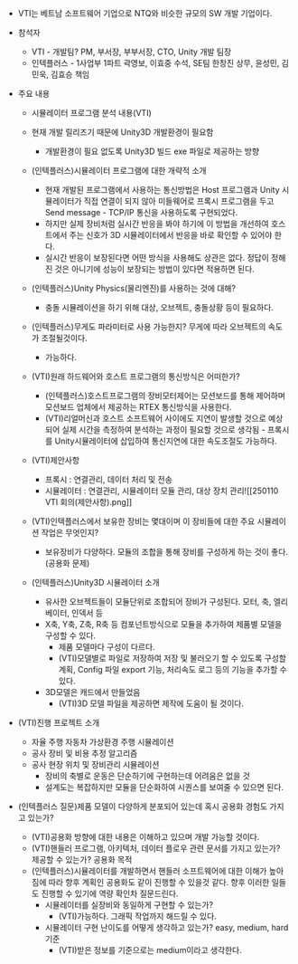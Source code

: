 
- VTI는 베트남 소프트웨어 기업으로 NTQ와 비슷한 규모의 SW 개발 기업이다.

- 참석자
	- VTI - 개발팀? PM, 부서장, 부부서장, CTO, Unity 개발 팀장
	- 인텍플러스 - 1사업부 1파트 곽영보, 이효중 수석, SE팀 한창진 상무, 윤성민, 김민욱, 김효승 책임

- 주요 내용
	- 시뮬레이터 프로그램 분석 내용(VTI)
	- 현재 개발 릴리즈기 때문에 Unity3D 개발환경이 필요함
		- 개발환경이 필요 없도록 Unity3D 빌드 exe 파일로 제공하는 방향

	- (인텍플러스)시뮬레이터 프로그램에 대한 개략적 소개
		- 현재 개발된 프로그램에서 사용하는 통신방법은 Host 프로그램과 Unity 시뮬레이터가 직접 연결이 되지 않아 미들웨어로 프록시 프로그램을 두고 Send message - TCP/IP 통신을 사용하도록 구현되었다.
		- 하지만 실제 장비처럼 실시간 반응을 봐야 하기에 이 방법을 개선하여 호스트에서 주는 신호가 3D 시뮬레이터에서 반응을 바로 확인할 수 있어야 한다.
		- 실시간 반응이 보장된다면 어떤 방식을 사용해도 상관은 없다. 정답이 정해진 것은 아니기에 성능이 보장되는 방법이 있다면 적용하면 된다.

	- (인텍플러스)Unity Physics(물리엔진)를 사용하는 것에 대해?
		- 충돌 시뮬레이션을 하기 위해 대상, 오브젝트, 충돌상황 등이 필요하다.
	- (인텍플러스)무게도 파라미터로 사용 가능한지? 무게에 따라 오브젝트의 속도가 조절될것이다.
		- 가능하다.

	- (VTI)원래 하드웨어와 호스트 프로그램의 통신방식은 어떠한가?
		- (인텍플러스)호스트프로그램의 장비모터제어는 모션보드를 통해 제어하며모션보드 업체에서 제공하는 RTEX 통신방식을 사용한다.
		- (VTI)리얼머신과 호스트 소프트웨어 사이에도 지연이 발생할 것으로 예상되어 실제 시간을 측정하여 분석하는 과정이 필요할 것으로 생각됨 - 프록시를 Unity시뮬레이터에 삽입하여 통신지연에 대한 속도조절도 가능하다.

	- (VTI)제안사항
		- 프록시 : 연결관리, 데이터 처리 및 전송
		- 시뮬레이터 : 연결관리, 시뮬레이터 모듈 관리, 대상 장치 관리![[250110 VTI 회의(제안사항).png]]
	- (VTI)인텍플러스에서 보유한 장비는 몇대이며 이 장비들에 대한 주요 시뮬레이션 작업은 무엇인지?
		- 보유장비가 다양하다. 모듈의 조합을 통해 장비를 구성하게 하는 것이 좋다. (공용화 문제)

	- (인텍플러스)Unity3D 시뮬레이터 소개
		- 유사한 오브젝트들이 모듈단위로 조합되어 장비가 구성된다. 모터, 축, 엘리베이터, 인덱서 등
		- X축, Y축, Z축, R축 등 컴포넌트방식으로 모듈을 추가하여 제품별 모델을 구성할 수 있다.
			- 제품 모델마다 구성이 다르다.
			- (VTI)모델별로 파일로 저장하여 저장 및 불러오기 할 수 있도록 구성할 계획, Config 파일 export 기능, 처리속도 로그 등의 기능을 추가할 수 있다.
		- 3D모델은 캐드에서 만들었음
			- (VTI)3D 모델 파일을 제공하면 제작에 도움이 될 것이다.

- (VTI)진행 프로젝트 소개
	- 자율 주행 자동차 가상환경 주행 시뮬레이션
	- 공사 장비 및 비용 추정 알고리즘
	- 공사 현장 위치 및 장비관리 시뮬레이션
		- 장비의 축별로 운동은 단순하기에 구현하는데 어려움은 없을 것
		- 설계도는 복잡하지만 모듈을 단순화하여 시퀀스를 보여줄 수 있으면 된다.

- (인텍플러스 질문)제품 모델이 다양하게 분포되어 있는데 혹시 공용화 경험도 가지고 있는가?
	- (VTI)공용화 방향에 대한 내용은 이해하고 있으며 개발 가능할 것이다.
	- (VTI)핸들러 프로그램, 아키텍처, 데이터 플로우 관련 문서를 가지고 있는가? 제공할 수 있는가? 공용화 목적
	- (인텍플러스)시뮬레이터를 개발하면서 핸들러 소프트웨어에 대한 이해가 높아짐에 따라 향후 계획인 공용화도 같이 진행할 수 있을것 같다. 향후 이러한 일들도 진행할 수 있기에 역량 확인차 질문드린다.
		- 시뮬레이터를 실장비와 동일하게 구현할 수 있는가?
			- (VTI)가능하다. 그래픽 작업까지 해드릴 수 있다.
		- 시뮬레이터 구현 난이도를 어떻게 생각하고 있는가? easy, medium, hard 기준
			- (VTI)받은 정보를 기준으로는 medium이라고 생각한다.